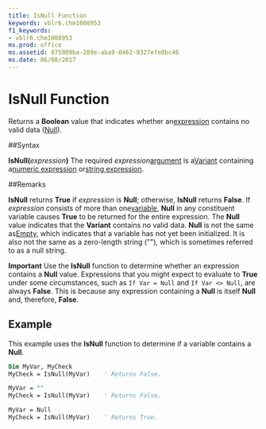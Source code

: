 ```yaml
---
title: IsNull Function
keywords: vblr6.chm1008953
f1_keywords:
- vblr6.chm1008953
ms.prod: office
ms.assetid: 875909ba-289e-aba9-0462-9327efe0bc46
ms.date: 06/08/2017
---
```



# IsNull Function



Returns a  **Boolean** value that indicates whether an[expression](../../Glossary/vbe-glossary.md) contains no valid data ([Null](../../Glossary/vbe-glossary.md)).

##Syntax

**IsNull(**_expression_**)**
The required  _expression_[argument](../../Glossary/vbe-glossary.md) is a[Variant](../../Glossary/vbe-glossary.md) containing a[numeric expression](../../Glossary/vbe-glossary.md) or[string expression](../../Glossary/vbe-glossary.md).

##Remarks

**IsNull** returns **True** if _expression_ is **Null**; otherwise, **IsNull** returns **False**. If _expression_ consists of more than one[variable](../../Glossary/vbe-glossary.md),  **Null** in any constituent variable causes **True** to be returned for the entire expression.
The  **Null** value indicates that the **Variant** contains no valid data. **Null** is not the same as[Empty](../../Glossary/vbe-glossary.md), which indicates that a variable has not yet been initialized. It is also not the same as a zero-length string (""), which is sometimes referred to as a null string.


 **Important**  Use the  **IsNull** function to determine whether an expression contains a **Null** value. Expressions that you might expect to evaluate to **True** under some circumstances, such as `If Var = Null` and `If Var <> Null`, are always  **False**. This is because any expression containing a **Null** is itself **Null** and, therefore, **False**.



## Example

This example uses the  **IsNull** function to determine if a variable contains a **Null**.


```vb
Dim MyVar, MyCheck
MyCheck = IsNull(MyVar)    ' Returns False.

MyVar = ""
MyCheck = IsNull(MyVar)    ' Returns False.

MyVar = Null
MyCheck = IsNull(MyVar)    ' Returns True.


```


